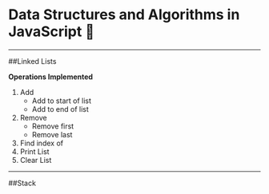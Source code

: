 # Data Structures and Algorithms in JavaScript :rocket:
---
##Linked Lists

**Operations Implemented**

1. Add
    * Add to start of list
    * Add to end of list
2. Remove 
    * Remove first
    * Remove last 
3. Find index of
4. Print List
5. Clear List

---

##Stack